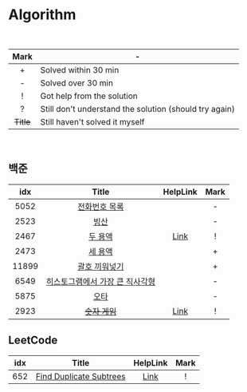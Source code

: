 # Algorithm

<br>

|    Mark   | -                                                      |
|    :--:   | ------------------------------------------------------ |
|     +     | Solved within 30 min                                   |
|     -     | Solved over 30 min                                     |
|     !     | Got help from the solution                             |
|     ?     | Still don't understand the solution (should try again) |
| ~~Title~~ | Still haven't solved it myself                         |

<br>

## 백준

| idx | Title   | HelpLink | Mark |
| :-: | :-------: | :--------: | :--: |
| 5052 | [전화번호 목록](https://www.acmicpc.net/problem/5052) |  | - |
| 2523 | [빙산](https://www.acmicpc.net/problem/2523) |  | - |
| 2467 | [두 용액](https://www.acmicpc.net/problem/2467) | [Link](https://bloodstrawberry.tistory.com/205) | ! |
| 2473 | [세 용액](https://www.acmicpc.net/problem/2473) |  | + |
| 11899 | [괄호 끼워넣기](https://www.acmicpc.net/problem/11899) |  | + |
| 6549 | [히스토그램에서 가장 큰 직사각형](https://www.acmicpc.net/problem/6549) |  | - |
| 5875 | [오타](https://www.acmicpc.net/problem/5875) |  | - |
| 2923 | [~~숫자 게임~~](https://www.acmicpc.net/problem/2923) | [Link](https://jeongboclass.tistory.com/22) | ! |

## LeetCode

| idx | Title   | HelpLink | Mark |
| :-: | :-------: | :--------: | :--: |
| 652 | [Find Duplicate Subtrees](https://leetcode.com/problems/find-duplicate-subtrees/) | [Link](https://walkccc.me/LeetCode/problems/0652/)  | ! |